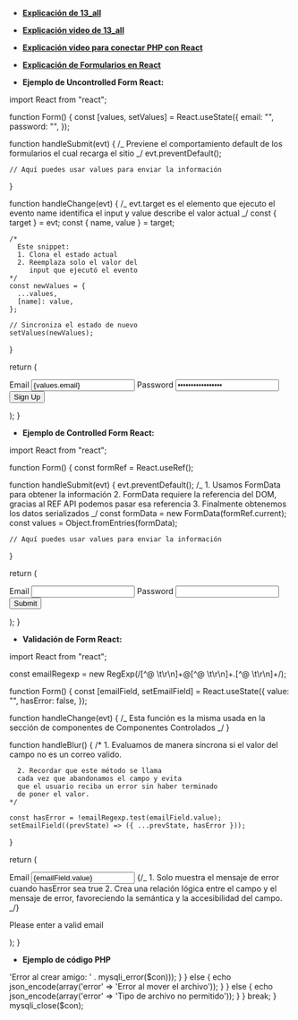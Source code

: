 - [**Explicación de 13_all**](https://github.com/urian121/como-enviar-formularios-desde-ReactJS-hacia-PHP-y-de-PHP-a-MySQL)

- [**Explicación video de 13_all**](https://github.com/urian121/como-enviar-formularios-desde-ReactJS-hacia-PHP-y-de-PHP-a-MySQL)

- [**Explicación video para conectar PHP con React**](https://www.youtube.com/watch?v=OC9_B0bPku8)

- [**Explicación de Formularios en React**](https://www.escuelafrontend.com/formularios-en-react)

- **Ejemplo de Uncontrolled Form React:**

import React from "react";

function Form() {
const [values, setValues] = React.useState({
email: "",
password: "",
});

function handleSubmit(evt) {
/_
Previene el comportamiento default de los
formularios el cual recarga el sitio
_/
evt.preventDefault();

    // Aquí puedes usar values para enviar la información

}

function handleChange(evt) {
/_
evt.target es el elemento que ejecuto el evento
name identifica el input y value describe el valor actual
_/
const { target } = evt;
const { name, value } = target;

    /*
      Este snippet:
      1. Clona el estado actual
      2. Reemplaza solo el valor del
         input que ejecutó el evento
    */
    const newValues = {
      ...values,
      [name]: value,
    };

    // Sincroniza el estado de nuevo
    setValues(newValues);

}

return (
<form onSubmit={handleSubmit}>
<label htmlFor="email">Email</label>
<input
        id="email"
        name="email"
        type="email"
        value={values.email}
        onChange={handleChange}
      />
<label htmlFor="password">Password</label>
<input
        id="password"
        name="password"
        type="password"
        value={values.password}
        onChange={handleChange}
      />
<button type="submit">Sign Up</button>
</form>
);
}

- **Ejemplo de Controlled Form React:**

import React from "react";

function Form() {
const formRef = React.useRef();

function handleSubmit(evt) {
evt.preventDefault();
/_ 1. Usamos FormData para obtener la información 2. FormData requiere la referencia del DOM,
gracias al REF API podemos pasar esa referencia 3. Finalmente obtenemos los datos serializados
_/
const formData = new FormData(formRef.current);
const values = Object.fromEntries(formData);

    // Aquí puedes usar values para enviar la información

}

return (
<form onSubmit={handleSubmit} ref={formRef}>
<label htmlFor="email">Email</label>
<input id="email" name="email" type="email" />
<label htmlFor="password">Password</label>
<input id="password" name="password" type="password" />
<button type="submit">Submit</button>
</form>
);
}

- **Validación de Form React:**

import React from "react";

const emailRegexp = new RegExp(/[^@ \t\r\n]+@[^@ \t\r\n]+\.[^@ \t\r\n]+/);

function Form() {
const [emailField, setEmailField] = React.useState({
value: "",
hasError: false,
});

function handleChange(evt) {
/_
Esta función es la misma usada
en la sección de componentes de
Componentes Controlados
_/
}

function handleBlur() {
/\* 1. Evaluamos de manera síncrona
si el valor del campo no es un correo valido.

      2. Recordar que este método se llama
      cada vez que abandonamos el campo y evita
      que el usuario reciba un error sin haber terminado
      de poner el valor.
    */

    const hasError = !emailRegexp.test(emailField.value);
    setEmailField((prevState) => ({ ...prevState, hasError }));

}

return (
<form>
<label htmlFor="email">Email</label>
<input
id="email"
name="email"
value={emailField.value}
onChange={handleChange}
{/_ onChange para sincronizar el valor del campo _/}
onBlur={handleBlur}
{/_ onBlur para sincronizar la validación del campo _/}
aria-errormessage="emailErrorID"
aria-invalid={emailField.hasError}
/>
{/_ 1. Solo muestra el mensaje de error cuando hasError sea true 2. Crea una relación lógica entre el campo y el mensaje de error,
favoreciendo la semántica y la accesibilidad del campo.
_/}
<p
id="msgID"
aria-live="assertive"
style={{ visibility: emailField.hasError ? "visible" : "hidden" }} >
Please enter a valid email
</p>
</form>
);
}

- **Ejemplo de código PHP**

<?php
// Establecer encabezados CORS para permitir solicitudes desde cualquier origen
header("Access-Control-Allow-Origin: *");
header("Access-Control-Allow-Headers: *");
header("Access-Control-Allow-Methods: GET, POST, PUT, DELETE, OPTIONS");
header("Content-Type: application/json; charset=UTF-8");
header("Access-Control-Allow-Headers: Content-Type, Access-Control-Allow-Headers, Authorization, X-Requested-With");

require('configBD.php');
$metodo = $_SERVER['REQUEST_METHOD'];
$tbl_amigos = 'tbl_amigos';
$dirLocal = "fotos_amigos";
$extensionesPermitidas = array("jpg", "jpeg", "png", "gif");

switch ($metodo) {
    case 'GET':
        $query = "SELECT * FROM $tbl_amigos ORDER BY id DESC";
        $resultado = mysqli_query($con, $query);

        $usuarios = array();
        while ($fila = mysqli_fetch_assoc($resultado)) {
            $usuarios[] = $fila;
        }
        echo json_encode($usuarios);
        break;

    case 'POST':
        if (isset($_FILES['avatar'])) {
            $archivoTemporal = $_FILES['avatar']['tmp_name'];
            $nombreArchivo = $_FILES['avatar']['name'];

            $extension = strtolower(pathinfo($nombreArchivo, PATHINFO_EXTENSION));

            if (in_array($extension, $extensionesPermitidas)) {
                // Generar un nombre único y seguro para el archivo
                $nombreArchivo = substr(md5(uniqid(rand())), 0, 10) . "." . $extension;
                $rutaDestino = $dirLocal . '/' . $nombreArchivo;

                // Mover el archivo a la ubicación deseada
                if (move_uploaded_file($archivoTemporal, $rutaDestino)) {
                    $nombre = ucwords($_POST['nombre']);
                    $email = trim($_POST['email']);
                    $telefono = trim($_POST['telefono']);

                    $query = "INSERT INTO $tbl_amigos (nombre, email, telefono, avatar) VALUES ('$nombre', '$email', '$telefono', '$nombreArchivo')";
                    if (mysqli_query($con, $query)) {
                        // Consultar el último amigo insertado
                        $lastInsertedId = mysqli_insert_id($con);
                        $selectQuery = "SELECT * FROM $tbl_amigos WHERE id = $lastInsertedId";
                        $result = mysqli_query($con, $selectQuery);
                        $lastAmigo = mysqli_fetch_assoc($result);

                        // Devolver los detalles del último amigo como JSON
                        echo json_encode($lastAmigo);
                    } else {
                        echo json_encode(array('error' => 'Error al crear amigo: ' . mysqli_error($con)));
                    }
                } else {
                    echo json_encode(array('error' => 'Error al mover el archivo'));
                }
            } else {
                echo json_encode(array('error' => 'Tipo de archivo no permitido'));
            }
        }
        break;
}
mysqli_close($con);
